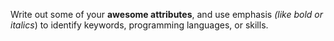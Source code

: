 Write out some of your **awesome attributes**, and use emphasis _(like bold or italics_) to identify keywords, programming languages, or skills. 

